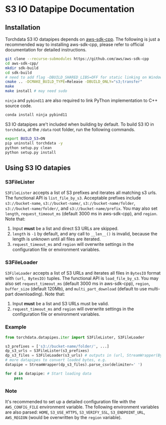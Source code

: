 # S3 IO Datapipe Documentation

## Installation

Torchdata S3 IO datapipes depends on [aws-sdk-cpp](https://github.com/aws/aws-sdk-cpp). The following is just a
recommended way to installing aws-sdk-cpp, please refer to official documentation for detailed instructions.

```bash
git clone --recurse-submodules https://github.com/aws/aws-sdk-cpp
cd aws-sdk-cpp/
mkdir sdk-build
cd sdk-build
# need to add flag -DBUILD_SHARED_LIBS=OFF for static linking on Windows
cmake .. -DCMAKE_BUILD_TYPE=Release -DBUILD_ONLY="s3;transfer"
make
make install # may need sudo
```

`ninja` and `pybind11` are also required to link PyThon implementation to C++ source code.

```bash
conda install ninja pybind11
```

S3 IO datapipes are't included when building by default. To build S3 IO in `torchdata`, at the `/data` root folder, run
the following commands.

```bash
export BUILD_S3=ON
pip uninstall torchdata -y
python setup.py clean
python setup.py install
```

## Using S3 IO datapies

### S3FileLister

`S3FileLister` accepts a list of S3 prefixes and iterates all matching s3 urls. The functional API is `list_file_by_s3`.
Acceptable prefixes include `s3://bucket-name`, `s3://bucket-name/`, `s3://bucket-name/folder`,
`s3://bucket-name/folder/`, and `s3://bucket-name/prefix`. You may also set `length`, `request_timeout_ms` (default 3000
ms in aws-sdk-cpp), and `region`. Note that:

1. Input **must** be a list and direct S3 URLs are skipped.
2. `length` is `-1` by default, and any call to `__len__()` is invalid, because the length is unknown until all files
   are iterated.
3. `request_timeout_ms` and `region` will overwrite settings in the configuration file or environment variables.

### S3FileLoader

`S3FileLoader` accepts a list of S3 URLs and iterates all files in `BytesIO` format with `(url, BytesIO)` tuples. The
functional API is `load_file_by_s3`. You may also set `request_timeout_ms` (default 3000 ms in aws-sdk-cpp), `region`,
`buffer_size` (default 120Mb), and `multi_part_download` (default to use multi-part downloading). Note that:

1. Input **must** be a list and S3 URLs must be valid.
2. `request_timeout_ms` and `region` will overwrite settings in the configuration file or environment variables.

### Example

```py
from torchdata.datapipes.iter import S3FileLister, S3FileLoader

s3_prefixes = ['s3://bucket-name/folder/', ...]
dp_s3_urls = S3FileLister(s3_prefixes)
dp_s3_files = S3FileLoader(s3_urls) # outputs in (url, StreamWrapper(BytesIO))
# more datapipes to convert loaded bytes, e.g.
datapipe = StreamWrapper(dp_s3_files).parse_csv(delimiter=' ')

for d in datapipe: # Start loading data
    pass
```

### Note

It's recommended to set up a detailed configuration file with the `AWS_CONFIG_FILE` environment variable. The following
environment variables are also parsed: `HOME`, `S3_USE_HTTPS`, `S3_VERIFY_SSL`, `S3_ENDPOINT_URL`, `AWS_REGION` (would
be overwritten by the `region` variable).
